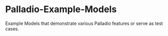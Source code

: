 # Palladio-Example-Models
Example Models that demonstrate various Palladio features or serve as test cases.
